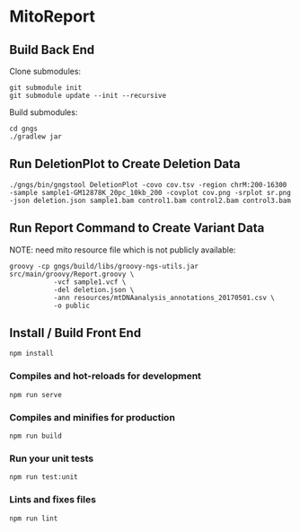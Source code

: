 # MitoReport

## Build Back End

Clone submodules:

```
git submodule init 
git submodule update --init --recursive
```

Build submodules:

```
cd gngs
./gradlew jar
```

## Run DeletionPlot to Create Deletion Data

```
./gngs/bin/gngstool DeletionPlot -covo cov.tsv -region chrM:200-16300 -sample sample1-GM12878K_20pc_10kb_200 -covplot cov.png -srplot sr.png -json deletion.json sample1.bam control1.bam control2.bam control3.bam
```

## Run Report Command to Create Variant Data

NOTE: need mito resource file which is not publicly available:

```
groovy -cp gngs/build/libs/groovy-ngs-utils.jar src/main/groovy/Report.groovy \
           -vcf sample1.vcf \
           -del deletion.json \
           -ann resources/mtDNAanalysis_annotations_20170501.csv \
           -o public 
```


## Install / Build Front End
```
npm install
```

### Compiles and hot-reloads for development
```
npm run serve
```

### Compiles and minifies for production
```
npm run build
```

### Run your unit tests
```
npm run test:unit
```

### Lints and fixes files
```
npm run lint
```

